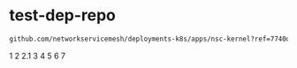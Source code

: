 # test-dep-repo

```bash
github.com/networkservicemesh/deployments-k8s/apps/nsc-kernel?ref=7740d9f693cebe8c7da7bc1cd490ee4e7feefc9a
```

1
2
2.1
3
4
5
6
7
